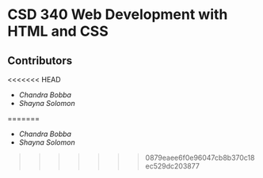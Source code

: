 # CSD 340 Web Development with HTML and CSS
## Contributors
<<<<<<< HEAD
- *Chandra Bobba*
- *Shayna Solomon*

=======
- _Chandra Bobba_
- _Shayna Solomon_ 
>>>>>>> 0879eaee6f0e96047cb8b370c18ec529dc203877
